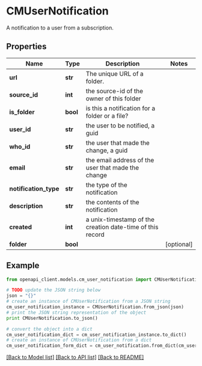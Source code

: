 # CMUserNotification

A notification to a user from a subscription.

## Properties
Name | Type | Description | Notes
------------ | ------------- | ------------- | -------------
**url** | **str** | The unique URL of a folder. | 
**source_id** | **int** | the source-id of the owner of this folder | 
**is_folder** | **bool** | is this a notification for a folder or a file? | 
**user_id** | **str** | the user to be notified, a guid | 
**who_id** | **str** | the user that made the change, a guid | 
**email** | **str** | the email address of the user that made the change | 
**notification_type** | **str** | the type of the notification | 
**description** | **str** | the contents of the notification | 
**created** | **int** | a unix-timestamp of the creation date-time of this record | 
**folder** | **bool** |  | [optional] 

## Example

```python
from openapi_client.models.cm_user_notification import CMUserNotification

# TODO update the JSON string below
json = "{}"
# create an instance of CMUserNotification from a JSON string
cm_user_notification_instance = CMUserNotification.from_json(json)
# print the JSON string representation of the object
print CMUserNotification.to_json()

# convert the object into a dict
cm_user_notification_dict = cm_user_notification_instance.to_dict()
# create an instance of CMUserNotification from a dict
cm_user_notification_form_dict = cm_user_notification.from_dict(cm_user_notification_dict)
```
[[Back to Model list]](../README.md#documentation-for-models) [[Back to API list]](../README.md#documentation-for-api-endpoints) [[Back to README]](../README.md)



